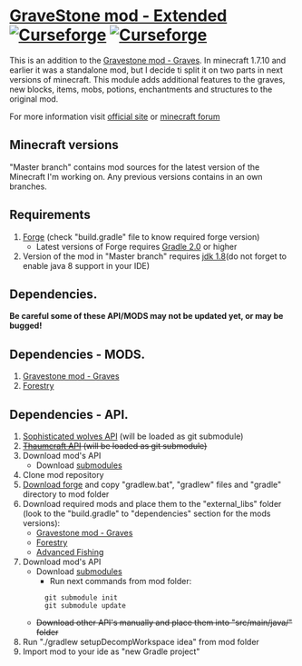 # [GraveStone mod - Extended](http://gravestone.nightkosh.com/) [![Curseforge](http://cf.way2muchnoise.eu/full_gravestone-mod-extended_downloads.svg)](https://minecraft.curseforge.com/projects/gravestone-mod-extended) [![Curseforge](http://cf.way2muchnoise.eu/versions/For%20MC_gravestone-mod-extended_all.svg)](https://minecraft.curseforge.com/projects/gravestone-mod-extended)

This is an addition to the [Gravestone mod - Graves](https://github.com/NightKosh/Gravestone-mod-Graves).  In minecraft 1.7.10 and earlier it was a standalone mod, but I decide ti split it on two parts in next versions of minecraft. This module adds additional features to the graves, new blocks, items, mobs, potions, enchantments and structures to the original mod.

For more information visit [official site](http://gravestone.nightkosh.com/) or [minecraft forum](http://www.minecraftforum.net/forums/mapping-and-modding/minecraft-mods/1288082-gravestone-mod)

## Minecraft versions
"Master branch" contains mod sources for the latest version of the Minecraft I'm working on. Any previous versions contains in an own branches.

## Requirements
1. [Forge](http://files.minecraftforge.net/) (check "build.gradle" file to know required forge version)
   * Latest versions of Forge requires [Gradle 2.0](https://gradle.org/) or higher
2. Version of the mod in "Master branch" requires [jdk 1.8](http://www.oracle.com/technetwork/java/javase/downloads/jdk8-downloads-2133151.html)(do not forget to enable java 8 support in your IDE)

## Dependencies.
**Be careful some of these API/MODS may not be updated yet, or may be bugged!**

## Dependencies - MODS.

1. [Gravestone mod - Graves](https://minecraft.curseforge.com/projects/gravestone-mod-graves/files) 
2. [Forestry](https://minecraft.curseforge.com/projects/forestry/files)

## Dependencies - API.

1. [Sophisticated wolves API](https://github.com/NightKosh/Sophisticated-wolves-API) (will be loaded as git submodule)
2. ~~[Thaumcraft API](https://github.com/Azanor/thaumcraft-api) (will be loaded as git submodule)~~
4. Download mod's API
   * Download [submodules](https://git-scm.com/book/en/v2/Git-Tools-Submodules)
1. Clone mod repository 
2. [Download forge](http://files.minecraftforge.net/) and copy "gradlew.bat", "gradlew" files and "gradle" directory to mod folder
3. Download required mods and place them to the "external_libs" folder (look to the "build.gradle" to "dependencies" section for the mods versions):
   * [Gravestone mod - Graves](https://www.curseforge.com/minecraft/mc-mods/gravestone-mod-graves/files/2634989)
   * [Forestry](https://www.curseforge.com/minecraft/mc-mods/forestry/files/2511367  )
   * [Advanced Fishing](https://www.curseforge.com/minecraft/mc-mods/advanced-fishing/files/2628531)
4. Download mod's API
   * Download [submodules](https://git-scm.com/book/en/v2/Git-Tools-Submodules)
      * Run next commands from mod folder:
      ```
        git submodule init
        git submodule update
      ```
   * ~~Download other API's manually and place them into "src/main/java/" folder~~
5. Run "./gradlew setupDecompWorkspace idea" from mod folder
6. Import mod to your ide as "new Gradle project"
   
